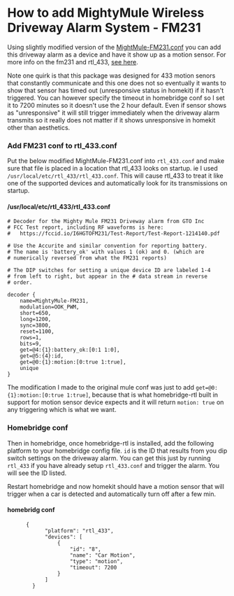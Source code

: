 # How to add MightyMule Wireless Driveway Alarm System - FM231

Using slightly modified version of the [MightMule-FM231.conf](https://github.com/merbanan/rtl_433/blob/master/conf/MightyMule-FM231.conf) you can add this driveway alarm as a device and have it show up as a motion sensor. For more info on the fm231 and rtl_433, [see here](https://github.com/merbanan/rtl_433/issues/1407).

Note one quirk is that this package was designed for 433 motion senors that constantly communicate and this one does not so eventually it wants to show that sensor has timed out (unresponsive status in homekit) if it hasn't triggered. You can however specify the timeout in homebridge conf so I set it to 7200 minutes so it doesn't use the 2 hour default. Even if sensor shows as "unresponsive" it will still trigger immediately when the driveway alarm transmits so it really does not matter if it shows unresponsive in homekit other than aesthetics.

### Add FM231 conf to rtl_433.conf
Put the below modified MightMule-FM231.conf into `rtl_433.conf` and make sure that file is placed in a location that rtl_433 looks on startup. ie I used `/usr/local/etc/rtl_433/rtl_433.conf`. This will cause rtl_433 to treat it like one of the supported devices and automatically look for its transmissions on startup.

#### /usr/local/etc/rtl_433/rtl_433.conf
```
# Decoder for the Mighty Mule FM231 Driveway alarm from GTO Inc
# FCC Test report, including RF waveforms is here:
#   https://fccid.io/I6HGTOFM231/Test-Report/Test-Report-1214140.pdf

# Use the Accurite and similar convention for reporting battery.
# The name is 'battery_ok' with values 1 (ok) and 0. (which are
# numerically reversed from what the FM231 reports)

# The DIP switches for setting a unique device ID are labeled 1-4
# from left to right, but appear in the # data stream in reverse
# order.

decoder {
    name=MightyMule-FM231,
    modulation=OOK_PWM,
    short=650,
    long=1200,
    sync=3800,
    reset=1100,
    rows=1,
    bits=9,
    get=@4:{1}:battery_ok:[0:1 1:0],
    get=@5:{4}:id,
    get=@0:{1}:motion:[0:true 1:true],
    unique
}
```

The modification I made to the original mule conf was just to add `get=@0:{1}:motion:[0:true 1:true]`, because that is what homebridge-rtl built in support for motion sensor device expects and it will return `motion: true` on any triggering which is what we want.

### Homebridge conf
Then in homebridge, once homebridge-rtl is installed, add the following platform to your homebridge config file. `id` is the ID that results from you dip switch settings on the driveway alarm. You can get this just by running `rtl_433` if you have already setup `rtl_433.conf` and trigger the alarm. You will see the ID listed.

Restart homebridge and now homekit should have a motion sensor that will trigger when a car is detected and automatically turn off after a few min.

#### homebridg conf
```
      {
            "platform": "rtl_433",
            "devices": [
                {
                    "id": "8",
                    "name": "Car Motion",
                    "type": "motion",
                    "timeout": 7200
                }
            ]
        }
```


